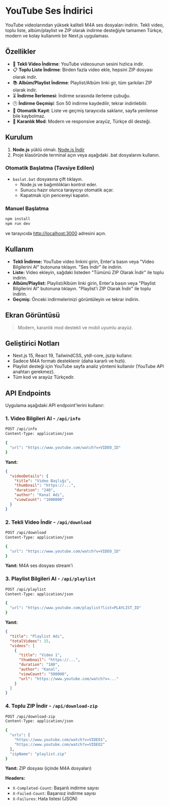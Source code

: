# YouTube Ses İndirici

YouTube videolarından yüksek kaliteli M4A ses dosyaları indirin. Tekli video, toplu liste, albüm/playlist ve ZIP olarak indirme desteğiyle tamamen Türkçe, modern ve kolay kullanımlı bir Next.js uygulaması.

## Özellikler

- 🎵 **Tekli Video İndirme**: YouTube videosunun sesini hızlıca indir.
- 📋 **Toplu Liste İndirme**: Birden fazla video ekle, hepsini ZIP dosyası olarak indir.
- 📚 **Albüm/Playlist İndirme**: Playlist/Albüm linki gir, tüm şarkıları ZIP olarak indir.
- ⏳ **İndirme İlerlemesi**: İndirme sırasında ilerleme çubuğu.
- 🕑 **İndirme Geçmişi**: Son 50 indirme kaydedilir, tekrar indirilebilir.
- 💾 **Otomatik Kayıt**: Liste ve geçmiş tarayıcıda saklanır, sayfa yenilense bile kaybolmaz.
- 🌙 **Karanlık Mod**: Modern ve responsive arayüz, Türkçe dil desteği.

## Kurulum

1. **Node.js** yüklü olmalı. [Node.js İndir](https://nodejs.org/)
2. Proje klasöründe terminal açın veya aşağıdaki .bat dosyalarını kullanın.

### Otomatik Başlatma (Tavsiye Edilen)

- `baslat.bat` dosyasına çift tıklayın.
  - Node.js ve bağımlılıkları kontrol eder.
  - Sunucu hazır olunca tarayıcıyı otomatik açar.
  - Kapatmak için pencereyi kapatın.

### Manuel Başlatma

```bash
npm install
npm run dev
```

ve tarayıcıda [http://localhost:3000](http://localhost:3000) adresini açın.

## Kullanım

- **Tekli İndirme:** YouTube video linkini girin, Enter'a basın veya "Video Bilgilerini Al" butonuna tıklayın. "Ses İndir" ile indirin.
- **Liste:** Video ekleyin, sağdaki listeden "Tümünü ZIP Olarak İndir" ile toplu indirin.
- **Albüm/Playlist:** Playlist/Albüm linki girin, Enter'a basın veya "Playlist Bilgilerini Al" butonuna tıklayın. "Playlist'i ZIP Olarak İndir" ile toplu indirin.
- **Geçmiş:** Önceki indirmelerinizi görüntüleyin ve tekrar indirin.

## Ekran Görüntüsü

> Modern, karanlık mod destekli ve mobil uyumlu arayüz.

## Geliştirici Notları

- Next.js 15, React 19, TailwindCSS, ytdl-core, jszip kullanır.
- Sadece M4A formatı desteklenir (daha kararlı ve hızlı).
- Playlist desteği için YouTube sayfa analiz yöntemi kullanılır (YouTube API anahtarı gerekmez).
- Tüm kod ve arayüz Türkçedir.

## API Endpoints

Uygulama aşağıdaki API endpoint'lerini kullanır:

### 1. Video Bilgileri Al - `/api/info`
```bash
POST /api/info
Content-Type: application/json

{
  "url": "https://www.youtube.com/watch?v=VIDEO_ID"
}
```

**Yanıt:**
```json
{
  "videoDetails": {
    "title": "Video Başlığı",
    "thumbnail": "https://...",
    "duration": "240",
    "author": "Kanal Adı",
    "viewCount": "1000000"
  }
}
```

### 2. Tekli Video İndir - `/api/download`
```bash
POST /api/download
Content-Type: application/json

{
  "url": "https://www.youtube.com/watch?v=VIDEO_ID"
}
```

**Yanıt:** M4A ses dosyası stream'i

### 3. Playlist Bilgileri Al - `/api/playlist`
```bash
POST /api/playlist
Content-Type: application/json

{
  "url": "https://www.youtube.com/playlist?list=PLAYLIST_ID"
}
```

**Yanıt:**
```json
{
  "title": "Playlist Adı",
  "totalVideos": 15,
  "videos": [
    {
      "title": "Video 1",
      "thumbnail": "https://...",
      "duration": "180",
      "author": "Kanal",
      "viewCount": "500000",
      "url": "https://www.youtube.com/watch?v=..."
    }
  ]
}
```

### 4. Toplu ZIP İndir - `/api/download-zip`
```bash
POST /api/download-zip
Content-Type: application/json

{
  "urls": [
    "https://www.youtube.com/watch?v=VIDEO1",
    "https://www.youtube.com/watch?v=VIDEO2"
  ],
  "zipName": "playlist.zip"
}
```

**Yanıt:** ZIP dosyası (içinde M4A dosyaları)

**Headers:**
- `X-Completed-Count`: Başarılı indirme sayısı
- `X-Failed-Count`: Başarısız indirme sayısı
- `X-Failures`: Hata listesi (JSON)

